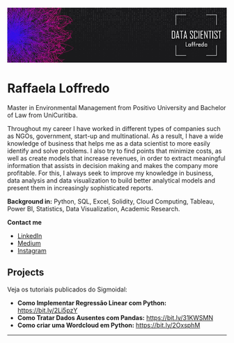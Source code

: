 <p align="center">
  <img src="banner_loffredo.png" >
</p>

# Raffaela Loffredo

Master in Environmental Management from Positivo University and Bachelor of Law from UniCuritiba.

Throughout my career I have worked in different types of companies such as NGOs, government, start-up and multinational. As a result, I have a wide knowledge of business that helps me as a data scientist to more easily identify and solve problems. I also try to find points that minimize costs, as well as create models that increase revenues, in order to extract meaningful information that assists in decision making and makes the company more profitable. For this, I always seek to improve my knowledge in business, data analysis and data visualization to build better analytical models and present them in increasingly sophisticated reports.

**Background in:** Python, SQL, Excel, Solidity, Cloud Computing, Tableau, Power BI, Statistics, Data Visualization, Academic Research.

**Contact me**
* [LinkedIn](https://www.linkedin.com/in/raffaela-loffredo/?locale=en_US)
* [Medium](https://medium.com/@loffredo.ds)
* [Instagram](https://www.instagram.com/loffredo.ds/)


## Projects
Veja os tutoriais publicados do Sigmoidal:

* **Como Implementar Regressão Linear com Python:** https://bit.ly/2Li5pzY
* **Como Tratar Dados Ausentes com Pandas:** https://bit.ly/31KWSMN
* **Como criar uma Wordcloud em Python:** https://bit.ly/2OxsphM

---

